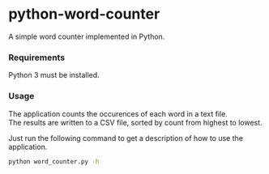 # python-word-counter
A simple word counter implemented in Python.

### Requirements

Python 3 must be installed.

### Usage
The application counts the occurences of each word in a text file.  
The results are written to a CSV file, sorted by count from highest to lowest.

Just run the following command to get a description of how to use the application.
```bash
python word_counter.py -h
```
